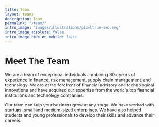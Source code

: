 ```yaml
---
title: Team
layout: teams
description: Team
permalink: "/team/"
intro_image: "images/illustrations/pixeltrue-seo.svg"
intro_image_absolute: false
intro_image_hide_on_mobile: false
---
```


# Meet The Team

We are a team of exceptional individuals combining 30+ years of experience in finance, risk management, supply chain management, and technology. We are at the forefront of financial advisory and technological innovations and have acquired our expertise from the world's top financial institutions and technology companies.

Our team can help your business grow at any stage. We have worked with startups, small and medium-sized enterprises. We have also helped students and young professionals to develop their skills and advance their careers.
